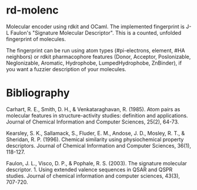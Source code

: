 # rd-molenc
Molecular encoder using rdkit and OCaml.
The implemented fingerprint is J-L Faulon's "Signature Molecular Descriptor".
This is a counted, unfolded fingerprint of molecules.

The fingerprint can be run using atom types
(#pi-electrons, element, #HA neighbors) or rdkit pharmacophore features
(Donor, Acceptor, PosIonizable, NegIonizable, Aromatic, Hydrophobe, LumpedHydrophobe, ZnBinder), if you want a fuzzier description of your molecules.

# Bibliography

Carhart, R. E., Smith, D. H., & Venkataraghavan, R. (1985). Atom pairs as molecular features in structure-activity studies: definition and applications. Journal of Chemical Information and Computer Sciences, 25(2), 64-73.

Kearsley, S. K., Sallamack, S., Fluder, E. M., Andose, J. D., Mosley, R. T., & Sheridan, R. P. (1996). Chemical similarity using physiochemical property descriptors. Journal of Chemical Information and Computer Sciences, 36(1), 118-127.

Faulon, J. L., Visco, D. P., & Pophale, R. S. (2003). The signature molecular descriptor. 1. Using extended valence sequences in QSAR and QSPR studies. Journal of chemical information and computer sciences, 43(3), 707-720.
